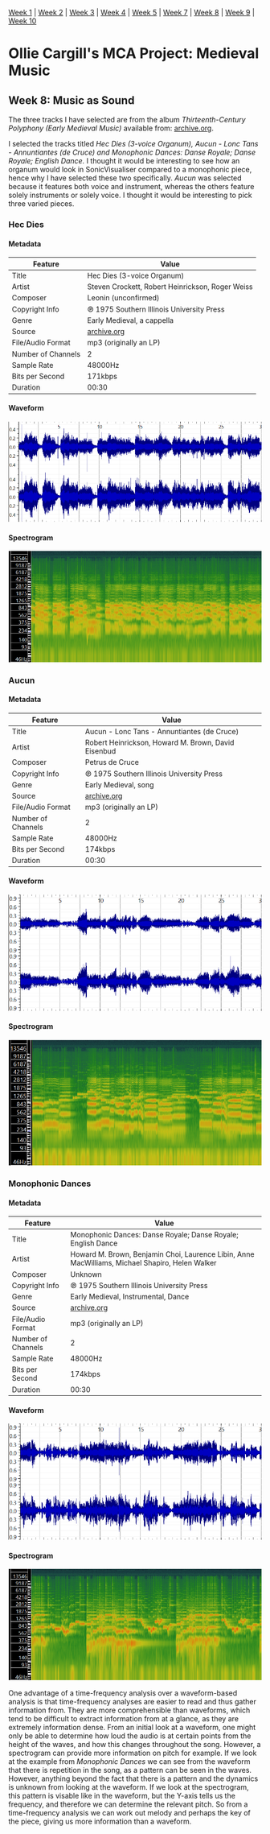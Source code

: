 [Week 1](https://olliecargill.github.io/MCA-2022) | [Week 2](https://olliecargill.github.io/MCA-2022/labtasks/week2/week2.html) | [Week 3](https://olliecargill.github.io/MCA-2022/labtasks/week3/week3.html) | [Week 4](https://olliecargill.github.io/MCA-2022/labtasks/week4/week4.html) | [Week 5](https://olliecargill.github.io/MCA-2022/labtasks/week5/week5.html) | [Week 7](https://olliecargill.github.io/MCA-2022/labtasks/week7/week7.html) | [Week 8](https://olliecargill.github.io/MCA-2022/labtasks/week8/week8.html) | [Week 9](https://olliecargill.github.io/MCA-2022/labtasks/week9/week9.html) | [Week 10](https://olliecargill.github.io/MCA-2022/labtasks/week10/week10.html)

# Ollie Cargill's MCA Project: Medieval Music

## Week 8: Music as Sound

The three tracks I have selected are from the album <i>Thirteenth-Century Polyphony (Early Medieval Music)</i> available from: [archive.org](https://archive.org/details/lp_thirteenth-century-polyphony-early-medieva_archibald-t-davison-willi-apel-the-univers/disc1/02.05.+Aucun+%E2%80%92+Lonc+Tans+%E2%80%92+Annuntiantes+(de+Cruce).mp3).

I selected the tracks titled <i>Hec Dies (3-voice Organum), Aucun - Lonc Tans - Annuntiantes (de Cruce) and Monophonic Dances: Danse Royale; Danse Royale; English Dance.</i> I thought it would be interesting to see how an organum would look in SonicVisualiser compared to a monophonic piece, hence why I have selected these two specifically. <i>Aucun</i> was selected because it features both voice and instrument, whereas the others feature solely instruments or solely voice. I thought it would be interesting to pick three varied pieces.  

### Hec Dies

#### Metadata

Feature | Value
------- | ------
Title | Hec Dies (3-voice Organum)
Artist | Steven Crockett, Robert Heinrickson, Roger Weiss
Composer | Leonin (unconfirmed)
Copyright Info | ℗ 1975 Southern Illinois University Press
Genre | Early Medieval, a cappella 
Source | [archive.org](https://archive.org/details/lp_thirteenth-century-polyphony-early-medieva_archibald-t-davison-willi-apel-the-univers/disc1/01.13.+Hec+Dies+(3-voice+Organum).mp3)
File/Audio Format | mp3 (originally an LP)
Number of Channels | 2
Sample Rate | 48000Hz
Bits per Second | 171kbps
Duration | 00:30

#### Waveform

![image](HecDiesWaveform.png)

#### Spectrogram

![image](HecDiesSpectogram.png)

### Aucun

#### Metadata

Feature | Value
------- | ------
Title | Aucun - Lonc Tans - Annuntiantes (de Cruce)
Artist | Robert Heinrickson, Howard M. Brown, David Eisenbud
Composer | Petrus de Cruce
Copyright Info | ℗ 1975 Southern Illinois University Press
Genre | Early Medieval, song 
Source | [archive.org](https://archive.org/details/lp_thirteenth-century-polyphony-early-medieva_archibald-t-davison-willi-apel-the-univers/disc1/02.05.+Aucun+%E2%80%92+Lonc+Tans+%E2%80%92+Annuntiantes+(de+Cruce).mp3)
File/Audio Format | mp3 (originally an LP)
Number of Channels | 2
Sample Rate | 48000Hz
Bits per Second | 174kbps
Duration | 00:30

#### Waveform

![image](AucunWaveform.png)

#### Spectrogram

![image](AucunSpectrogram.png)

### Monophonic Dances

#### Metadata

Feature | Value
------- | ------
Title | Monophonic Dances: Danse Royale; Danse Royale; English Dance
Artist | Howard M. Brown, Benjamin Choi, Laurence Libin, Anne MacWilliams, Michael Shapiro, Helen Walker
Composer | Unknown
Copyright Info | ℗ 1975 Southern Illinois University Press
Genre | Early Medieval, Instrumental, Dance
Source | [archive.org](https://archive.org/details/lp_thirteenth-century-polyphony-early-medieva_archibald-t-davison-willi-apel-the-univers/disc1/02.13.+Monophonic+Dances%3A+Danse+Royale%3B+Danse+Royale%3B+English+Dance.mp3)
File/Audio Format | mp3 (originally an LP)
Number of Channels | 2
Sample Rate | 48000Hz
Bits per Second | 174kbps
Duration | 00:30

#### Waveform

![image](MonophonicDancesWaveform.png)

#### Spectrogram

![image](MonophonicDancesSpectrogram.png)

One advantage of a time-frequency analysis over a waveform-based analysis is that time-frequency analyses are easier to read and thus gather information from. They are more comprehensible than waveforms, which tend to be difficult to extract information from at a glance, as they are extremely information dense. From an initial look at a waveform, one might only be able to determine how loud the audio is at certain points from the height of the waves, and how this changes throughout the song. However, a spectrogram can provide more information on pitch for example. If we look at the example from <i>Monophonic Dances</i> we can see from the waveform that there is repetition in the song, as a pattern can be seen in the waves. However, anything beyond the fact that there is a pattern and the dynamics is unknown from looking at the waveform. If we look at the spectrogram, this pattern is visable like in the waveform, but the Y-axis tells us the frequency, and therefore we can determine the relevant pitch. So from a time-frequency analysis we can work out melody and perhaps the key of the piece, giving us more information than a waveform. 
